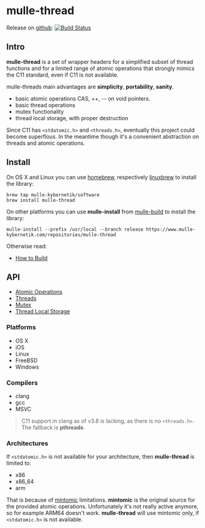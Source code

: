 # mulle-thread

Release on [github](//github.com/mulle-nat/mulle-thread): [![Build Status](https://travis-ci.org/mulle-nat/mulle-thread.svg?branch=release)](https://travis-ci.org/mulle-nat/mulle-thread)


## Intro

**mulle-thread** is a set of wrapper headers for a simplified subset
of thread functions and for a limited range of atomic operations that strongly
mimics the C11 standard, even if C11 is not available.

mulle-threads main advantages are **simplicity**, **portability**, **sanity**.

* basic atomic operations CAS, ++, -- on void pointers.
* basic thread operations
* mutex functionality
* thread local storage, with proper destruction

Since C11 has `<stdatomic.h>` and `<threads.h>`, eventually this project could
become superflous. In the meantime though it's a convenient abstraction on
threads and atomic operations.


## Install

On OS X and Linux you can use [homebrew](//brew.sh), respectively [linuxbrew](//linuxbrew.sh) to install the library:

```
brew tap mulle-kybernetik/software
brew install mulle-thread
```

On other platforms you can use **mulle-install** from [mulle-build](//www.mulle-kybernetik.com/software/git/mulle-build) to install the library:

```
mulle-install --prefix /usr/local --branch release https://www.mulle-kybernetik.com/repositories/mulle-thread
```


Otherwise read:

* [How to Build](dox/BUILD.md)


## API

* [Atomic Operations](dox/API_ATOMIC.md)
* [Threads](dox/API_THREAD.md)
* [Mutex](dox/API_MUTEX.md)
* [Thread Local Storage](dox/API_TSS.md)


### Platforms

* OS X
* iOS
* Linux
* FreeBSD
* Windows

### Compilers

* clang
* gcc
* MSVC

> C11 support in clang as of v3.8 is lacking, as there is no `<threads.h>`.
> The fallback is **pthreads**.


### Architectures

If `<stdatomic.h>` is not available for your architecture, then **mulle-thread**
is limited to:

* x86
* x86_64
* arm

That is because of [mintomic](//mintomic.github.io/) limitations. **mintomic**
is the original source for the provided atomic operations. Unfortunately it's not
really active anymore, so for example ARM64 doesn't work. **mulle-thread** will
use mintomic only, if `<stdatomic.h>` is not available.
